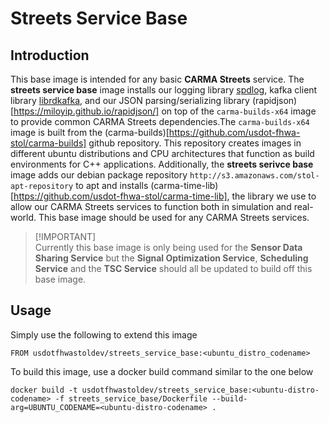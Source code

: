 # Streets Service Base
## Introduction
This base image is intended for any basic **CARMA Streets** service. The **streets service base** image installs our logging library [spdlog](https://github.com/gabime/spdlog), kafka client library [librdkafka](https://github.com/confluentinc/librdkafka), and our JSON parsing/serializing library (rapidjson)[https://miloyip.github.io/rapidjson/] on top of the `carma-builds-x64` image to provide common CARMA Streets dependencies.The `carma-builds-x64` image is built from the (carma-builds)[https://github.com/usdot-fhwa-stol/carma-builds] github repository. This repository creates images in different ubuntu distributions and CPU architectures that function as build environments for C++ applications. Additionally, the **streets serivce base** image adds our debian package repository `http://s3.amazonaws.com/stol-apt-repository` to apt and installs (carma-time-lib)[https://github.com/usdot-fhwa-stol/carma-time-lib], the library we use to allow our CARMA Streets services to function both in simulation and real-world. This base image should be used for any CARMA Streets services.

> [!IMPORTANT]\
> Currently this base image is only being used for the **Sensor Data Sharing Service** but the **Signal Optimization Service**, **Scheduling Service** and the **TSC Service** should all be updated to build off this base image.

## Usage
Simply use the following to extend this image
```
FROM usdotfhwastoldev/streets_service_base:<ubuntu_distro_codename>
```
To build this image, use a docker build command similar to the one below
```
docker build -t usdotfhwastoldev/streets_service_base:<ubuntu-distro-codename> -f streets_service_base/Dockerfile --build-arg=UBUNTU_CODENAME=<ubuntu-distro-codename> .
```